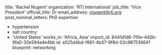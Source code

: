 title: 'Rachel Nugent'
organization: 'RTI International'
job_title: 'Vice President'
official_title: Dr
email_address: rnugent@rti.org
post_nominal_letters: PhD
expertise:
  - hypertension
  - salt
country:
  - 'United States'
works_in: 'Africa, Asia'
import_id: 8441d1d6-7f0e-442b-9fa0-32e594a4e4bb
id: e025d4bd-f661-4b37-9f8d-02c987536641
blueprint: networking
